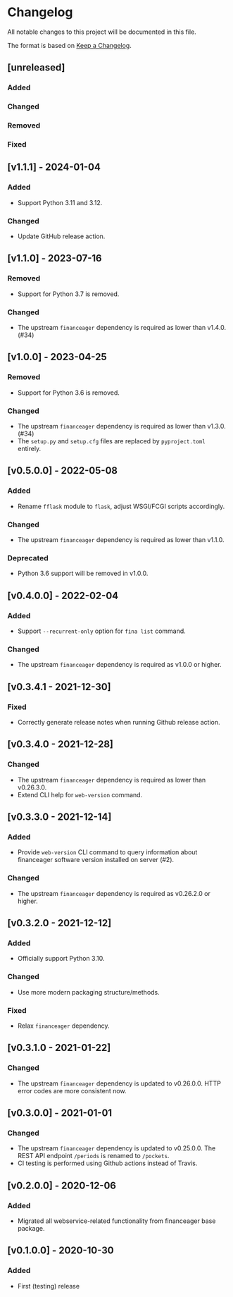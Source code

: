 # Changelog
All notable changes to this project will be documented in this file.

The format is based on [Keep a Changelog](https://keepachangelog.com/en/1.0.0/).

## [unreleased]
### Added
### Changed
### Removed
### Fixed

## [v1.1.1] - 2024-01-04
### Added
- Support Python 3.11 and 3.12.
### Changed
- Update GitHub release action.

## [v1.1.0] - 2023-07-16
### Removed
- Support for Python 3.7 is removed.
### Changed
- The upstream `financeager` dependency is required as lower than v1.4.0. (#34)

## [v1.0.0] - 2023-04-25
### Removed
- Support for Python 3.6 is removed.
### Changed
- The upstream `financeager` dependency is required as lower than v1.3.0. (#34)
- The `setup.py` and `setup.cfg` files are replaced by `pyproject.toml` entirely.

## [v0.5.0.0] - 2022-05-08
### Added
- Rename `fflask` module to `flask`, adjust WSGI/FCGI scripts accordingly.
### Changed
- The upstream `financeager` dependency is required as lower than v1.1.0.
### Deprecated
- Python 3.6 support will be removed in v1.0.0.

## [v0.4.0.0] - 2022-02-04
### Added
- Support `--recurrent-only` option for `fina list` command.
### Changed
- The upstream `financeager` dependency is required as v1.0.0 or higher.

## [v0.3.4.1 - 2021-12-30]
### Fixed
- Correctly generate release notes when running Github release action.

## [v0.3.4.0 - 2021-12-28]
### Changed
- The upstream `financeager` dependency is required as lower than v0.26.3.0.
- Extend CLI help for `web-version` command.

## [v0.3.3.0 - 2021-12-14]
### Added
- Provide `web-version` CLI command to query information about financeager software version installed on server (#2).
### Changed
- The upstream `financeager` dependency is required as v0.26.2.0 or higher.

## [v0.3.2.0 - 2021-12-12]
### Added
- Officially support Python 3.10.
### Changed
- Use more modern packaging structure/methods.
### Fixed
- Relax `financeager` dependency.

## [v0.3.1.0 - 2021-01-22]
### Changed
- The upstream `financeager` dependency is updated to v0.26.0.0. HTTP error codes are more consistent now.

## [v0.3.0.0] - 2021-01-01
### Changed
- The upstream `financeager` dependency is updated to v0.25.0.0. The REST API endpoint `/periods` is renamed to `/pockets`.
- CI testing is performed using Github actions instead of Travis.

## [v0.2.0.0] - 2020-12-06
### Added
- Migrated all webservice-related functionality from financeager base package.

## [v0.1.0.0] - 2020-10-30
### Added
- First (testing) release
